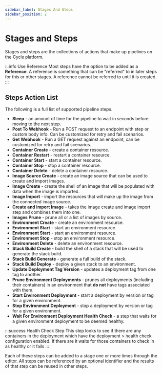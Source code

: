```yaml
---
sidebar_label: Stages And Steps
sidebar_position: 2
---
```


# Stages and Steps

Stages and steps are the collections of actions that make up pipelines on the Cycle platform.

:::info Use Reference
Most steps have the option to be added as a **Reference**. A reference is something that can be "referred" to in later steps for this or other stages. A reference cannot be referred to until it is created.
:::



## Steps Action List

The following is a full list of supported pipeline steps.

- **Sleep** - an amount of time for the pipeline to wait in seconds before moving to the next step.
- **Post To Webhook** - Run a POST request to an endpoint with step or custom body info. Can be customized for retry and fail scenarios.
- **Get Webhook** - Run a GET request against an endpoint, can be customized for retry and fail scenarios.
- **Container Create** - create a container resource.
- **Container Restart** - restart a container resource.
- **Container Start** - start a container resource.
- **Container Stop** - stop a container resource.
- **Container Delete** - delete a container resource.
- **Image Source Create** - create an image source that can be used to create and import images.
- **Image Create** - create the shell of an image that will be populated with data when the image is imported.
- **Image Import** - import the resources that will make up the image from the connected image source.
- **Create and Import Image** - takes the image create and image import step and combines them into one. 
- **Images Prune** - prune all or a list of images by source.
- **Environment Create** - create an environment resource.
- **Environment Start** - start an environment resource.
- **Environment Start** - start an environment resource.
- **Environment Stop** - stop an environment resource.
- **Environment Delete** - delete an environment resource.
- **Stack Build Create** - build the shell of a stack that will be used to generate the stack build.
- **Stack Build Generate** - generate a full build of the stack.
- **Stack Build Deploy** - deploy a given stack to an environment.
- **Update Deployment Tag Version** - updates a deployment tag from one tag to another.  
- **Prune Environment Deployments** - prunes all deployments (including their containers) in an environment that **do not** have tags associated with them. 
- **Start Environment Deployment** - start a deployment by version or tag for a given environment.
- **Stop Environment Deployment** - stop a deployment by version or tag for a given environment.
- **Wait For Environment Deployment Health Check** - a step that waits for a given environment deployment to be deemed healthy.  

:::success Health Check Step
This step looks to see if there are any containers in the deployment which have the deployment > health check configuration enabled.  If there are it waits for those containers to check in as healthy or it fails
:::

Each of these steps can be added to a stage one or more times through the editor. All steps can be referenced by an optional identifier and the results of that step can be reused in other steps.


